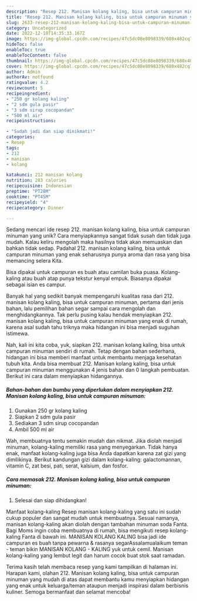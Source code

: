 ```yaml
---
description: "Resep 212. Manisan kolang kaling, bisa untuk campuran minuman yang Bisa Manjain Lidah"
title: "Resep 212. Manisan kolang kaling, bisa untuk campuran minuman yang Bisa Manjain Lidah"
slug: 2633-resep-212-manisan-kolang-kaling-bisa-untuk-campuran-minuman-yang-bisa-manjain-lidah
category: Uncategorized
date: 2022-12-10T14:35:33.167Z
image: https://img-global.cpcdn.com/recipes/47c5dc08e8098339/680x482cq70/212-manisan-kolang-kaling-bisa-untuk-campuran-minuman-foto-resep-utama.jpg
hideToc: false
enableToc: true
enableTocContent: false
thumbnail: https://img-global.cpcdn.com/recipes/47c5dc08e8098339/680x482cq70/212-manisan-kolang-kaling-bisa-untuk-campuran-minuman-foto-resep-utama.jpg
cover: https://img-global.cpcdn.com/recipes/47c5dc08e8098339/680x482cq70/212-manisan-kolang-kaling-bisa-untuk-campuran-minuman-foto-resep-utama.jpg
author: Admin
authorAv: notfound
ratingvalue: 4.2
reviewcount: 5
recipeingredient:
- "250 gr kolang kaling"
- "2 sdm gula pasir"
- "3 sdm sirup cocopandan"
- "500 ml air"
recipeinstructions:

- "Sudah jadi dan siap dinikmati!"
categories:
- Resep
tags:
- 212
- manisan
- kolang

katakunci: 212 manisan kolang 
nutrition: 283 calories
recipecuisine: Indonesian
preptime: "PT28M"
cooktime: "PT45M"
recipeyield: "4"
recipecategory: Dinner

---
```





Sedang mencari ide resep 212. manisan kolang kaling, bisa untuk campuran minuman yang unik? Cara menyiapkannya sangat tidak susah dan tidak juga mudah. Kalau keliru mengolah maka hasilnya tidak akan memuaskan dan bahkan tidak sedap. Padahal 212. manisan kolang kaling, bisa untuk campuran minuman yang enak seharusnya punya aroma dan rasa yang bisa memancing selera Kita.





Bisa dipakai untuk campuran es buah atau camilan buka puasa. Kolang-kaling atau buah atap punya tekstur kenyal empuk. Biasanya dipakai sebagai isian es campur.

Banyak hal yang sedikit banyak mempengaruhi kualitas rasa dari 212. manisan kolang kaling, bisa untuk campuran minuman, pertama dari jenis bahan, lalu pemilihan bahan segar sampai cara mengolah dan menghidangkannya. Tak perlu pusing kalau hendak menyiapkan 212. manisan kolang kaling, bisa untuk campuran minuman yang enak di rumah, karena asal sudah tahu triknya maka hidangan ini bisa menjadi suguhan istimewa.






Nah, kali ini kita coba, yuk, siapkan 212. manisan kolang kaling, bisa untuk campuran minuman sendiri di rumah. Tetap dengan bahan sederhana, hidangan ini bisa memberi manfaat untuk membantu menjaga kesehatan tubuh kita. Anda bisa membuat 212. Manisan kolang kaling, bisa untuk campuran minuman menggunakan 4 jenis bahan dan 0 langkah pembuatan. Berikut ini cara dalam menyiapkan hidangannya.

<!--inarticleads1-->

##### Bahan-bahan dan bumbu yang diperlukan dalam menyiapkan 212. Manisan kolang kaling, bisa untuk campuran minuman:

1. Gunakan 250 gr kolang kaling
1. Siapkan 2 sdm gula pasir
1. Sediakan 3 sdm sirup cocopandan
1. Ambil 500 ml air


Wah, membuatnya tentu semakin mudah dan nikmat. Jika diolah menjadi minuman, kolang-kaling memiliki rasa yang menyegarkan. Tidak hanya enak, manfaat kolang-kaling juga bisa Anda dapatkan karena zat gizi yang dimilikinya. Berikut kandungan gizi dalam kolang-kaling: galactomannan, vitamin C, zat besi, pati, serat, kalsium, dan fosfor. 

<!--inarticleads2-->

##### Cara memasak 212. Manisan kolang kaling, bisa untuk campuran minuman:


1. Selesai dan siap dihidangkan!

Manfaat kolang-kaling Resep manisan kolang-kaling yang satu ini sudah cukup populer dan sangat mudah untuk membuatnya. Sesuai namanya, manisan kolang-kaling akan diolah dengan tambahan minuman soda Fanta. Bagi Moms ingin coba membuatnya di rumah, bisa mengikuti resep kolang-kaling Fanta di bawah ini. MANISAN KOLANG KALING bisa jadi ide campuran es buah tanpa pewarna &amp; rasanya segarAssalamualaikum teman - teman bikin MANISAN KOLANG - KALING yuk untuk cemil. Manisan kolang-kaling yang lembut legit dan harum cocok buat stok saat ramadan. 

Terima kasih telah membaca resep yang kami tampilkan di halaman ini. Harapan kami, olahan 212. Manisan kolang kaling, bisa untuk campuran minuman yang mudah di atas dapat membantu kamu menyiapkan hidangan yang enak untuk keluarga/teman ataupun menjadi inspirasi dalam berbisnis kuliner. Semoga bermanfaat dan selamat mencoba!
